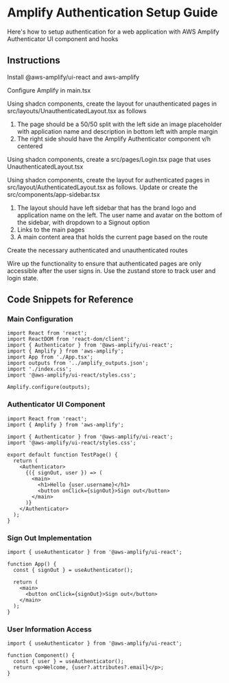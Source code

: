 # Amplify Authentication Setup Guide

Here's how to setup authentication for a web application with AWS Amplify Authenticator UI component and hooks

## Instructions

Install @aws-amplify/ui-react and aws-amplify 

Configure Amplify in main.tsx

Using shadcn components, create the layout for unauthenticated pages in src/layouts/UnauthenticatedLayout.tsx as follows
1. The page should be a 50/50 split with the left side an image placeholder with application name and description in bottom left with ample margin
2. The right side should have the Amplify Authenticator component v/h centered

Using shadcn components, create a src/pages/Login.tsx page that uses UnauthenticatedLayout.tsx

Using shadcn components, create the layout for authenticated pages in src/layout/AuthenticatedLayout.tsx as follows. Update or create the src/components/app-sidebar.tsx
1. The layout should have left sidebar that has the brand logo and application name on the left. The user name and avatar on the bottom of the sidebar, with dropdown to a Signout option
2. Links to the main pages
3. A main content area that holds the current page based on the route

Create the necessary authenticated and unauthenticated routes

Wire up the functionality to ensure that authenticated pages are only accessible after the user signs in. Use the zustand store to track user and login state.

## Code Snippets for Reference

### Main Configuration
```tsx
import React from 'react';
import ReactDOM from 'react-dom/client';
import { Authenticator } from '@aws-amplify/ui-react';
import { Amplify } from 'aws-amplify';
import App from './App.tsx';
import outputs from '../amplify_outputs.json';
import './index.css';
import '@aws-amplify/ui-react/styles.css';

Amplify.configure(outputs);
```

### Authenticator UI Component
```tsx
import React from 'react';
import { Amplify } from 'aws-amplify';

import { Authenticator } from '@aws-amplify/ui-react';
import '@aws-amplify/ui-react/styles.css';

export default function TestPage() {
  return (
    <Authenticator>
      {({ signOut, user }) => (
        <main>
          <h1>Hello {user.username}</h1>
          <button onClick={signOut}>Sign out</button>
        </main>
      )}
    </Authenticator>
  );
}
```

### Sign Out Implementation
```tsx
import { useAuthenticator } from '@aws-amplify/ui-react';

function App() {
  const { signOut } = useAuthenticator();

  return (
    <main>
      <button onClick={signOut}>Sign out</button>
    </main>
  );
}
```

### User Information Access
```tsx
import { useAuthenticator } from '@aws-amplify/ui-react';

function Component() {
  const { user } = useAuthenticator();
  return <p>Welcome, {user?.attributes?.email}</p>;
}
```
